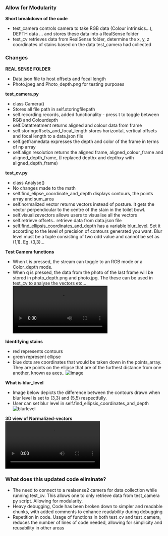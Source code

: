 ### Allow for Modularity
**Short breakdown of the code**
- test_camera controls camera to take RGB data (Colour intrinsics...), DEPTH data ... and stores these data into a RealSense folder
- test_cv retrieves data from RealSense folder, determine the x, y, z coordinates of stains based on the data test_camera had collected
### Changes
**REAL SENSE FOLDER**
- Data.json file to host offsets and focal length
- Photo.jpeg and Photo_depth.png for testing purposes

**test_camera.py**
- class Camera()
- Stores all file path in self.storingfilepath
- self.recording records, added functionality - press t to toggle between RGB and Colourdepth
- self.Datatreatment returns aligned and colour data from frame
- self.storingoffsets_and_focal_length stores horizontal, vertical offsets and focal length to a data.json file
- self.getframedata expresses the depth and color of the frame in terms of np array
- self.align resolution returns the aligned frame, aligned_colour_frame and aligned_depth_frame, (I replaced depthx and depthxy with aligned_depth_frame)

**test_cv.py**
- class Analyse()
- No changes made to the math
- self.find_elipse_coordinate_and_depth displays contours, the points array and sum_area
- self.normalized vector returns vectors instead of posture. It gets the vector perpendicular to the centre of the stain in the toilet bowl.
- self.visualizevectors allows users to visualise all the vectors
- self.retrieve offsets.. retrieve data from data.json file
- self.find_ellipsis_coordinates_and_depth has a variable blur_level. Set it according to the level of precision of contours generated you want. Blur level must be a tuple consisting of two odd value and cannot be set as (1,1). Eg. (3,3)...

**Test Camera functions**
- When t is pressed, the stream can toggle to an RGB mode or a Color_depth mode.
- When q is pressed, the data from the photo of the last frame will be stored in photo_depth.png and photo.jpg. The these can be used in test_cv to analyse the vectors etc...
![depth_rgb_camera](https://github.com/BluePjCookies/robot_computor_vision/blob/main/screen_shot/Screen%20Recording%202024-01-11%20at%201.11.46%20PM.mov)

**Identifying stains**
- red represents contours
- green represent ellipse
- blue dots are coordinates that would be taken down in the points_array. They are points on the ellipse that are of the furthest distance from one another, known as axes..
![image](https://github.com/17688959374/robot_computor_vision/assets/128206550/0208efd7-6b04-4539-b47d-8d090d90770d)

**What is blur_level**
- Image below depicts the difference between the contours drawn when blur level is set to (3,3) and (5,5) respectfully. 
- User can set blur level in self.find_ellipsis_coordinates_and_depth
![blurlevel](https://github.com/BluePjCookies/robot_computor_vision/blob/main/screen_shot/image.png)

**3D view of Normalized-vectors**
![video](https://github.com/BluePjCookies/robot_computer_vision/blob/main/screen_shot/3dvector.mov)


### What does this updated code eliminate?

- The need to connect to a realsense2 camera for data collection while running test_cv. This allows one to only retrieve data from test_camera py script. Allowing for modularity.
- Heavy debugging, Code has been broken down to simpler and readable chunks, with added comments to enhance readability during debugging
- Repetition in code. Usage of functions in both test_cv and test_camera, reduces the number of lines of code needed, allowing for simplicity and reusability in other areas



   
